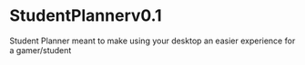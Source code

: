# StudentPlannerv0.1
Student Planner meant to make  using your desktop an easier experience for a gamer/student
